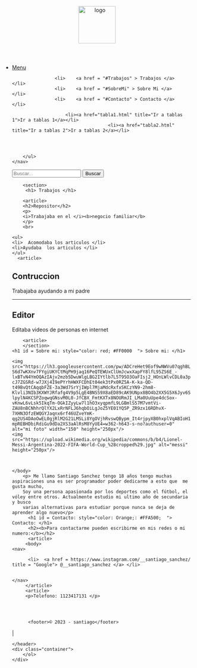 <html lang="es">
<header>
<img src="https://previews.123rf.com/images/bernardojbp/bernardojbp1604/bernardojbp160400168/55421826-dibujado-a-mano-ilustraci%C3%B3n-o-dibujo-de-un-ojo-humano.jpg" alt="logo" height="100px">
</header>
 
<body>
    <nav>
        <ul>
            <li><a href="#">Menu</a></li>
		
					<li>	<a href = "#Trabajos" > Trabajos </a> 	</li> 
					<li>	<a href = "#SobreMi" > Sobre Mi </a>	</li>
					<li>	<a href = "#Contacto" > Contacto </a>	</li>
					
				        <li><a href="tabla1.html" title="Ir a tablas 1">Ir a tablas 1</a></li>
                                        <li><a href="tabla2.html" title="Ir a tablas 2">Ir a tablas 2</a></li>
					
				

         
        </ul>
    </nav>
</body>

<body>
    <form action="/buscar" method="get">
        <input type="text" name="q" placeholder="Buscar...">
        <input type="submit"  value="Buscar">
    </form>
</body>

        <section>
		 <h1> Trabajos </h1>

		<article>
		<h2>Repositor</h2>
		<p> 
		<i>Trabajaba en el </i><b>negocio familiar</b>
		</p>
		<br>
	
	<ul>
	<li>  Acomodaba los articulos </li>
	<li>Ayudaba  los articulos </li>
	</ul>
      <article>
		
<h2> Contruccion </h2>
<p> Trabajaba ayudando a mi padre </p>
</article>
<hr>

<article>
<h2> Editor </h2>
<p> Editaba videos de personas en internet  </p>
</article>

		<article>
		</section>
	<h1 id = Sobre mi: style="color: red; #FF0000  "> Sobre mi: </h1>
		
    <img src="https://lh3.googleusercontent.com/pw/ADCreHet9Eof9wNWVu07qghBL_hQVWKyl0wmCcZZQICmVE1-S6d7wKXnv7FYgiUKYCtMqPH9jaq16PeQTEWUxClUmJcwxXapFY8lfL95ZS6E_-lxBTvN4YmOQAzIAjv2mzb5DwuWlgLBG2IYtlb7L5T95O3OaFIsj2_HOnLWlvCDL0a3pR9fVGX7VYykCIbe5eNC1W73wX2KHt0WPaDEvPHat2cE3IvUjozev1NRA5Jr-cJ7ZGSRd-w7JXj4I9ePYrhHWXFCDhEt04ek3tPx0RZ5A-K-ka-QD-t49BvQtCAqqbFZE-3a3Wd7SrYjIWpl7MjaMdcRxfxSKCzYN9-2hm8-Klvli3NIb3KXWYJRfafg4V9p5LgE4BNSS9X8aED89cAK9UNpx8BO4b2XX5G5X6Jyv6SjP4iVguucNeOm7G-lpylN4KCSPZoqwqGNsvM0L0-JfCBX_FmtKXTx8NOURmJI_LMa0UuUpe4dcSox-vKnwL6vLsk5IkqTm-OGkIZyyLw7l1hO3xyqpmfL9LGBmlS57M7vmtVi-ZAU8nBCNhhrQlYX2LxRrNFLJ6hqbOiLgJoZ5YE01YQ5P_ZR9zx16RDhvX-7XHN3OfzEWQGYJaqnx6rf46UZveYmK-qg2US4DAoOwEL0gjRlM2G21LMSLi8YgOVjhRvswQBypm_It4rjpyXB0hxplVqABIoH12AtWl2tbPL0qo0vBK8VSby7pXKyDKLJev3nX01OHePSgp99txq5zbhEPox47ImtJ32pXL0nNDcra8O25BYAJxtAasKjGBO0lqrrmxa6Q_KblaGC_bPQBCnBh2BYAJ_79J_2QyYggZa9vloBTy3SdvWna4APKWqdBpS0MXPwZTUW4rDFJAqPdi_QTiq3TCSv-mpREBHDbiRdiGu9dDa2XS3aAlRsM8YyUE4=w362-h643-s-no?authuser=0" alt="mi foto" width="150" height="250px"/>
	<img src="https://upload.wikimedia.org/wikipedia/commons/b/b4/Lionel-Messi-Argentina-2022-FIFA-World-Cup_%28cropped%29.jpg" alt="messi" height="250px"/>
	
	
	
	</body>
		<p> Me llamo Santiago Sanchez tengo 18 años tengo muchas aspiraciones una es ser programador poder dedicarme a esto que  me gusta mucho, 
		Soy una persona apasionada por los deportes como el fútbol, el vóley entre otros. Actualmente estudio mi ultimo año de secundaria y busco
        varias alternativas para estudiar porque nunca se deja de aprender algo nuevo</p>
		  <h1 id = Contacto: style="color: Orange;: #FFA500;  "> Contacto: </h1>
		  <h2><b>Para contactarme pueden escribirme en mis redes o mi numero:</b></h2>
		  <article>
		 <body>
    <nav>
       
          <li>  <a href = https://www.instagram.com/__santiago_sanchez/ title = "Google"> @__santiago_sanchez </a> </li>
         
    
    </nav>
		 </article>
		 <article>
		 <p>Telefono: 1123417131 </p>
		 
		  
		  
		  
		  <footer>© 2023 - santiago</footer>
|		  
 

    </header>
    <div class="container">
        </ol>
    </div>
</body> 
</html>
